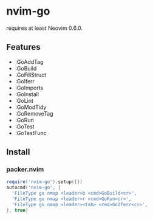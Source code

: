 # nvim-go

requires at least Neovim 0.6.0.

## Features

* :GoAddTag
* :GoBuild
* :GoFillStruct
* :GoIferr
* :GoImports
* :GoInstall
* :GoLint
* :GoModTidy
* :GoRemoveTag
* :GoRun
* :GoTest
* :GoTestFunc


## Install

### packer.nvim

```lua
require('nvim-go').setup({})
autocmd('nvim-go', {
  'FileType go nmap <leader>b <cmd>GoBuild<cr>',
  'FileType go nmap <leader>r <cmd>GoRun<cr>',
  'FileType go nmap <leader><tab> <cmd>GoIferr<cr>',
}, true)
```

